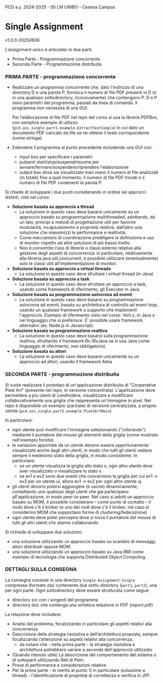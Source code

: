 PCD a.y. 2024-2025 - ISI LM UNIBO - Cesena Campus

# Single Assignment 

v1.0.0-20250606


L’assignment unico è articolato in due parti:
- Prima Parte - Programmazione concorrente
- Seconda Parte - Programmazione distribuita

### PRIMA PARTE - programmazione concorrente

- Realizzare un programma concorrente che, dato l'indirizzo di una directory D e una parola P,    fornisca il numero di file PDF presenti in D (o in una qualsiasi sottodirectory, ricorsivamente)  che contengono P. D e P sono parametri del programma, passati da linea di comando. Il programma non necessita di una GUI.

  Per l’elaborazione di file PDF nel repo del corso si usa la libreria PDFBox, con semplice esempio di utilizzo (``pcd.ass_single.part1.example.ExtractTextSimple``) in cui dato un documento PDF caricato da file se ne ottiene il testo corrispondente (come stringa).

- Estendere il programma al punto precedente includendo una GUI con:
  - Input box per specificare i parametri  
  - pulsanti start/stop/suspend/resume per avviare/fermare/sospendere/riprendere l'elaborazione
  - output box dove sia visualizzato man mano il numero di file analizzati (in totale) fino a quel momento, il numero di file PDF trovati e il numero di file PDF contenenti la parola P. 


Si chiede di sviluppare i due punti considerando in ordine sei approcci distinti, visti nel corso:

- **Soluzione basata su approccio a thread**
  - La soluzione in questo caso deve basarsi unicamente su un approccio basato su programmazione multithreaded, adottando, da un lato, principi e metodi di progettazione utili per favorire modularità, incapsulamento e proprietà relative, dall’altro una soluzione che massimizzi le performance e reattività. 
  - Come meccanismi di coordinazione prediligere la definizione e uso di monitor  rispetto ad altre soluzioni di più basso livello.
  - Non è consentito l’uso di librerie e classi esterne relative alla gestione degli aspetti di concorrenza: in particolare, relativamente alla libreria java.util.concurrent, è possibile utilizzare (eventualmente) solo le classi utili all’implementazione di monitor. 
- **Soluzione basata su approccio a virtual threads** 
  - La soluzione in questo caso deve sfruttare i virtual thread (in Java)
- **Soluzione basata su approccio a task**
  - La soluzione in questo caso deve sfruttare un approccio a task, usando come framework di riferimento, gli Executor in Java. 
- **Soluzione basata su programmazione asincrona ad eventi**
  - La soluzione in questo caso deve basarsi su programmazione asincrona ad eventi, basata su architettura di controllo ad event loop, usando un qualsiasi framework a supporto che implementi l'approccio.  Esempio di riferimento visto nel corso: Vert.x, in Java o nel linguaggio che si preferisce. E' possibile usare framework alternativi (es. Node.js in Javascript).  
- **Soluzione basata su programmazione reattiva**
  - La soluzione in questo caso deve basarsi sulla programmazione reattiva, sfruttando il framework Rx (RxJava se si usa Java come linguaggio di riferimento, non obbligatorio). 
- **Soluzione basata su attori** 
  - La soluzione in questo caso deve basarsi unicamente su un approccio ad attori, usando il framework Akka

### SECONDA PARTE - programmazione distribuita

Si vuole realizzare il prototipo di un'applicazione distribuita di "Cooperative Pixel Art" (presente nel repo, in versione concentrata). L'applicazione deve permettere a più utenti di condividere, visualizzare e modificare collaborativamente una griglia che rappresenta un'immagine in pixel.    Nel repo è disponibile un esempio (parziale) di versione centralizzata, a singolo utente (``pcd.ass_single.part2.example.PixelArtMain``).

In particolare:
- ogni utente può modificare l'immagine selezionando ("colorando") mediante il puntatore del mouse gli elementi della griglia (come mostrato nell'esempio fornito)
- le variazioni apportate da un utente devono essere opportunamente visualizzate anche dagli altri utenti, in  modo che tutti gli utenti vedano sempre il medesimo stato della griglia, in modo consistente.   In particolare:
  - se un utente visualizza la griglia allo stato s, ogni altro utente deve aver visualizzato o visualizzare lo stato s
  - se ev1 e ev2 sono due eventi che concernono la griglia per cui ev1 →  ev2  per un utente ui, allora ev1 →  ev2  per ogni altro utente uj
- gli utenti devono potersi aggiungere (e uscire)  dinamicamente, contattando uno qualsiasi degli utenti che già partecipano all'applicazione, in modo peer-to-peer. Nel caso si adotti un approccio basato su MOM, è possibile considerare – come punto di contatto – il nodo dove c'è il broker (o uno dei nodi dove c'è il broker, nel caso si considerino MOM che supportano forme di clustering/federazione)
- ogni utente deve poter percepire dove si trova il puntatore del mouse di tutti gli altri utenti che stanno collaborando

Si richiede di sviluppare due soluzioni:
- una soluzione utilizzando un approccio basato su scambio di messaggi, attori distribuiti oppure MOM. 
- una soluzione utilizzando un approccio basato su Java RMI come esempio di tecnologia che supporta Distributed Object Computing.

### DETTAGLI SULLA CONSEGNA

La consegna consiste in una directory ``Single-Assignment-Single`` compressa (formato zip) contenente due sotto-directory (``part1``, ``part2``), una per ogni parte. Ogni sottodirectory deve essere strutturata come segue:
- directory src con i sorgenti del programma
- directory doc che contenga una sintetica relazione in PDF (report.pdf)

La relazione deve includere:
- Analisi del problema, focalizzando in particolare gli aspetti relativi alla concorrenza
- Descrizione della strategia risolutiva e dell’architettura proposta, sempre focalizzando l’attenzione su aspetti relativi alla concorrenza.
  - da notare che - nella prima parte - la strategia risolutiva e architettura potrebbero variare a seconda dell'approccio utilizzato  
- (Quando ritenuto utile) La descrizione del comportamento del sistema o di sottoparti utilizzando Reti di Petri. 
- Prove di performance e considerazioni relative.
- Per la prima parte - in merito al punto 1) in particolare (soluzione a thread) - l'identificazione di proprietà di correttezza e verifica in JPF.

